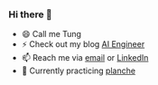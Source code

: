### Hi there 👋

- 😄 Call me Tung
- ⚡ Check out my blog [AI Engineer](https://aiengineer.net/)
- 📫 Reach me via [email](mailto:tungdao17@gmail.com) or [LinkedIn](https://www.linkedin.com/in/tungdao17/)
- 🌱 Currently practicing [planche](https://en.wikipedia.org/wiki/Planche_(exercise))
